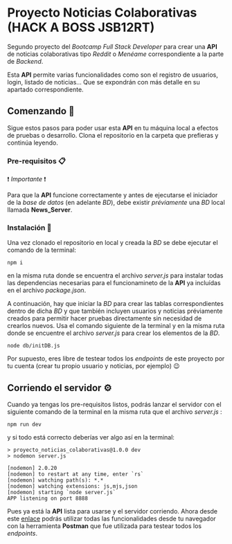 # Proyecto Noticias Colaborativas (HACK A BOSS JSB12RT)

Segundo proyecto del _Bootcamp Full Stack Developer_ para crear una **API** de noticias colaborativas tipo _Reddit_ o _Menéame_ correspondiente a la parte de _Backend_.

Esta **API** permite varias funcionalidades como son el registro de usuarios, login, listado de noticias... Que se expondrán con más detalle en su apartado correspondiente.

## Comenzando 🚀

Sigue estos pasos para poder usar esta **API** en tu máquina local a efectos de pruebas o desarrollo. Clona el repositorio en la carpeta que prefieras y continúa leyendo.

### Pre-requisitos 📋

❗ _Importante_ ❗

Para que la **API** funcione correctamente y antes de ejecutarse el iniciador de la _base de datos_ (en adelante _BD_), debe existir _préviamente_ una _BD_ local llamada **News_Server**.

### Instalación 🔧

Una vez clonado el repositorio en local y creada la _BD_ se debe ejecutar el comando de la terminal:

```
npm i
```

en la misma ruta donde se encuentra el archivo _server.js_ para instalar todas las dependencias necesarias para el funcionamineto de la **API** ya incluídas en el archivo _package.json_.

A continuación, hay que iniciar la _BD_ para crear las tablas correspondientes dentro de dicha _BD_ y que también incluyen usuarios y noticias préviamente creados para permitir hacer pruebas directamente sin necesidad de crearlos nuevos. Usa el comando siguiente de la terminal y en la misma ruta donde se encuentre el archivo _server.js_ para crear los elementos de la _BD_.

```
node db/initDB.js
```

Por supuesto, eres libre de testear todos los _endpoints_ de este proyecto por tu cuenta (crear tu propio usuario y noticias, por ejemplo) 😉

## Corriendo el servidor ⚙️

Cuando ya tengas los pre-requisitos listos, podrás lanzar el servidor con el siguiente comando de la terminal en la misma ruta que el archivo _server.js_ :

```
npm run dev
```

y si todo está correcto deberías ver algo así en la terminal:

```
> proyecto_noticias_colaborativas@1.0.0 dev
> nodemon server.js

[nodemon] 2.0.20
[nodemon] to restart at any time, enter `rs`
[nodemon] watching path(s): *.*
[nodemon] watching extensions: js,mjs,json
[nodemon] starting `node server.js`
APP listening on port 8888
```

Pues ya está la **API** lista para usarse y el servidor corriendo.
Ahora desde este [enlace](https://lively-escape-602067.postman.co/workspace/ProyectoNews~80820a40-7334-4843-8458-e13eda568925/collection/24930100-a6e1b07c-1d40-4152-9308-0fb89d1abaff?action=share&creator=24930100) podrás utilizar todas las funcionalidades desde tu navegador con la herramienta **Postman** que fue utilizada para testear todos los _endpoints_.
